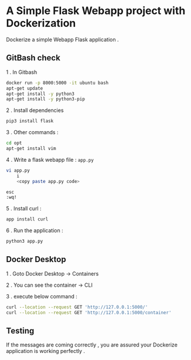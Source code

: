 # A Simple Flask Webapp project with Dockerization

Dockerize a simple Webapp Flask application .

## GitBash check

1 . In Gitbash

```bash
docker run -p 8000:5000 -it ubuntu bash
apt-get update
apt-get install -y python3
apt-get install -y python3-pip
```

2 . Install dependencies

```bash
pip3 install flask
```

3 . Other commands :

```bash
cd opt
apt-get install vim
```

4 . Write a flask webapp file : `app.py`

```bash
vi app.py
    i
    <copy paste app.py code>

esc
:wq!
```

5 . Install curl :

```bash
app install curl
```

6 . Run the application : 

```bash
python3 app.py
```

## Docker Desktop

1 . Goto Docker Desktop -> Containers

2 . You can see the container -> CLI

3 . execute below command :

```bash
curl --location --request GET 'http://127.0.0.1:5000/'
curl --location --request GET 'http://127.0.0.1:5000/container'
```

## Testing

If the messages are coming correctly , you are assured your Dockerize application is working perfectly .